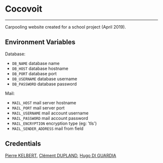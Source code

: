 # Cocovoit
---
Carpooling website created for a school project (April 2019).

## Environment Variables

Database:
- `DB_NAME` database name
- `DB_HOST` database hostname
- `DB_PORT` database port
- `DB_USERNAME` database username
- `DB_PASSWORD` database password

Mail:
- `MAIL_HOST` mail server hostname
- `MAIL_PORT` mail server port
- `MAIL_USERNAME` mail account username
- `MAIL_PASSWORD` mail account password
- `MAIL_ENCRYPTION` encryption type (eg: 'tls')
- `MAIL_SENDER_ADDRESS` mail from field

## Credentials

[Pierre KELBERT](https://github.com/rootmout), [Clément DUPLAND](https://www.linkedin.com/in/cldupland/), [Hugo DI GUARDIA](https://www.linkedin.com/in/hdiguardia/)

